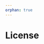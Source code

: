 ```yaml
---
orphan: true
---
```


# License

```{include} ../LICENSE

```
                                                                                                                                                                                                        